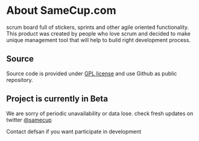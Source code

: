 About SameCup.com
=================

scrum board full of stickers, sprints and other agile oriented functionality. This product was created by people who love scrum and decided to make unique management tool that will help to build right development process.

Source
------
Source code is provided under [GPL license](http://www.gnu.org/licenses/gpl-3.0.txt) and use Github as public repository.

Project is currently in Beta
----------------------------

We are sorry of periodic unavailability or data lose.
check fresh updates on twitter [@samecup](http://twitter.com/samecup)

Contact defsan if you want participate in development